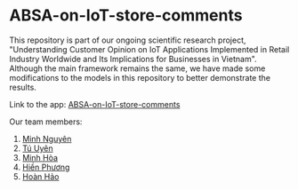 # ABSA-on-IoT-store-comments
This repository is part of our ongoing scientific research project, "Understanding Customer Opinion on IoT Applications Implemented in Retail Industry Worldwide and Its Implications for Businesses in Vietnam". Although the main framework remains the same, we have made some modifications to the models in this repository to better demonstrate the results.

Link to the app: <a href="https://paferuto-absa-on-iot-store-comments-app-e3q2qw.streamlit.app/">ABSA-on-IoT-store-comments</a>

Our team members:
1. <a href="https://github.com/nguyenmh118">Minh Nguyên</a>
2. <a href="https://github.com/tuuyen13">Tú Uyên</a>
3. <a href="https://github.com/minhoa2811">Minh Hòa</a>
4. <a href="https://github.com/Pnhienphuong">Hiền Phương</a>
5. <a href="https://github.com/paferuto">Hoàn Hảo</a>
